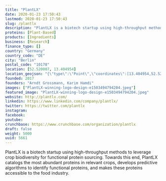 ```yaml
---
title: "PlantLX"
date: 2020-01-23 17:50:43
lastmod: 2020-01-23 17:50:43
slug: /plantlx
description: "PlantLX is a biotech startup using high-throughput methods to leverage crop biodiversity for functional protein sourcing. Towards this end, PlantLX catalogs the most abundant proteins in relevant crops, develops predictive algorithms to identify functional proteins, and makes these proteins accessible to the food industry."
proteins: [Plant-Based]
products: [Ingredients]
business: [Research]
finance_type: []
country: "Germany"
country_code: "DE"
city: "Berlin"
postal_code: "10178"
location: [52.520007, 13.404954]
location_geojson: "{\"type\":\"Point\",\"coordinates\":[13.404954,52.520007]}"
founded: 2017
founders: "Arndt Grossmann, Karim Hamdi"
images: ["PlantLX-winning-logo-design-e1503494794204.jpeg"]
featured_image: "PlantLX-winning-logo-design-e1503494794204.jpeg"
website: http://plantlx.com/
linkedin: https://www.linkedin.com/company/plantlx/
twitter: https://twitter.com/plantlx
instagram: 
facebook: 
youtube: 
crunchbase: https://www.crunchbase.com/organization/plantlx
draft: false
weight: 5000
uuid: 5661
---
```

PlantLX is a biotech startup using high-throughput methods to leverage crop biodiversity for functional protein sourcing. Towards this end, PlantLX catalogs the most abundant proteins in relevant crops, develops predictive algorithms to identify functional proteins, and makes these proteins accessible to the food industry.
